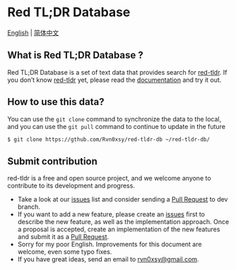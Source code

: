# Red TL;DR Database

[English](./README.md) | [简体中文](./README-zh.md)

## What is Red TL;DR Database ?

Red TL;DR Database is a set of text data that provides search for  [red-tldr](https://github.com/Rvn0xsy/red-tldr). If you don’t know  [red-tldr](https://github.com/Rvn0xsy/red-tldr) yet, please read the [documentation](http://payloads.online/red-tldr/) and try it out.

## How to use this data?

You can use the `git clone` command to synchronize the data to the local, and you can use the `git pull` command to continue to update in the future

```bash
$ git clone https://gthub.com/Rvn0xsy/red-tldr-db ~/red-tldr-db/
```

## Submit contribution

red-tldr is a free and open source project, and we welcome anyone to contribute to its development and progress.

- Take a look at our [issues](https://github.com/Rvn0xsy/red-tldr-db/issues) list and consider sending a [Pull Request](https://github.com/Rvn0xsy/red-tldr-db/pulls) to dev branch.
- If you want to add a new feature, please create an [issues](https://github.com/Rvn0xsy/red-tldr-db/issues) first to describe the new feature, as well as the implementation approach. Once a proposal is accepted, create an implementation of the new features and submit it as a [Pull Request](https://github.com/Rvn0xsy/red-tldr-db/pulls).
- Sorry for my poor English. Improvements for this document are welcome, even some typo fixes.
- If you have great ideas, send an email to rvn0xsy@gmail.com.